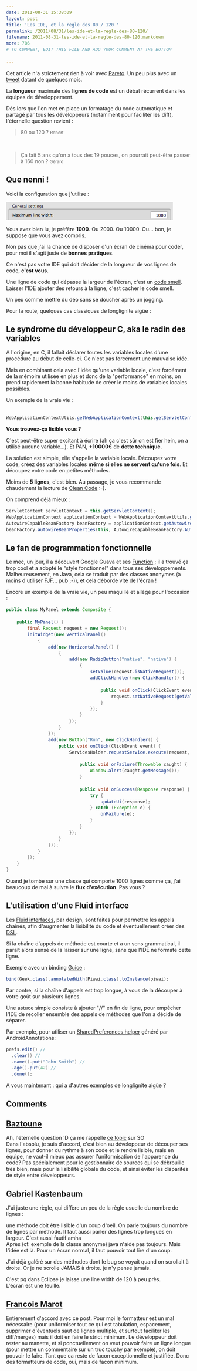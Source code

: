 ```yaml
---
date: 2011-08-31 15:38:09
layout: post
title: 'Les IDE, et la règle des 80 / 120 '
permalink: /2011/08/31/les-ide-et-la-regle-des-80-120/
filename: 2011-08-31-les-ide-et-la-regle-des-80-120.markdown
more: 786
# TO COMMENT, EDIT THIS FILE AND ADD YOUR COMMENT AT THE BOTTOM

---
```


Cet article n'a strictement rien à voir avec [Pareto](http://fr.wikipedia.org/wiki/Loi_de_Pareto). Un peu plus avec un [tweet](https://twitter.com/MathildeLemee/status/71688421596344320) datant de quelques mois.

La **longueur** maximale des **lignes de code** est un débat récurrent dans les équipes de développement. 

Dès lors que l'on met en place un formatage du code automatique et partagé par tous les développeurs (notamment pour faciliter les diff), l'éternelle question revient : 

> 80 ou 120 ?
<small>Robert</small>

<br />

>Ça fait 5 ans qu'on a tous des 19 pouces, on pourrait peut-être passer à 160 non ?
<small>Gérard</small>

## Que nenni !

Voici la configuration que j'utilise :

![](images/line_width.png)


Vous avez bien lu, je préfère **1000**. Ou 2000. Ou 10000. Ou... bon, je suppose que vous avez compris.


Non pas que j'ai la chance de disposer d'un écran de cinéma pour coder, pour moi il s'agit juste de **bonnes pratiques**.


Ce n'est pas votre IDE qui doit décider de la longueur de vos lignes de code, **c'est vous**.


Une ligne de code qui dépasse la largeur de l'écran, c'est un [code smell](http://en.wikipedia.org/wiki/Code_smell). Laisser l'IDE ajouter des retours à la ligne, c'est cacher le code smell.


Un peu comme mettre du déo sans se doucher après un jogging.


Pour la route, quelques cas classiques de longlignite aigüe :



## Le syndrome du développeur C, aka le radin des variables

A l'origine, en C, il fallait déclarer toutes les variables locales d'une procédure au début de celle-ci. Ce n'est pas forcément une mauvaise idée.

Mais en combinant cela avec l'idée qu'une variable locale, c'est forcément de la mémoire utilisée en plus et donc de la "performance" en moins, on prend rapidement la bonne habitude de créer le moins de variables locales possibles.


Un exemple de la vraie vie :

```java

WebApplicationContextUtils.getWebApplicationContext(this.getServletContext()).getAutowireCapableBeanFactory().autowireBeanProperties(this, AutowireCapableBeanFactory.AUTOWIRE_BY_TYPE, true);

```


**Vous trouvez-ça lisible vous ?**


C'est peut-être super excitant à écrire (ah ça c'est sûr on est fier hein, on a utilisé aucune variable...). Et PAN, **+10000€** de **dette technique**.


La solution est simple, elle s'appelle la variable locale. Découpez votre code, créez des variables locales **même si elles ne servent qu'une fois**.  Et découpez votre code en petites méthodes. 


Moins de **5 lignes**, c'est bien. Au passage, je vous recommande chaudement la lecture de [Clean Code](http://www.amazon.com/Clean-Code-Handbook-Software-Craftsmanship/dp/0132350882) :-).


On comprend déjà mieux :

```java
ServletContext servletContext = this.getServletContext();
WebApplicationContext applicationContext = WebApplicationContextUtils.getWebApplicationContext(servletContext);
AutowireCapableBeanFactory beanFactory = applicationContext.getAutowireCapableBeanFactory();
beanFactory.autowireBeanProperties(this, AutowireCapableBeanFactory.AUTOWIRE_BY_NAME, true);
```



## Le fan de programmation fonctionnelle



Le mec, un jour, il a découvert Google Guava et ses [Function](http://guava-libraries.googlecode.com/svn/trunk/javadoc/com/google/common/base/Function.html) ; il a trouvé ça trop cool et a adopté le "style fonctionnel" dans tous ses développements. Malheureusement, en Java, cela se traduit par des classes anonymes (à moins d'utiliser [FJF](https://github.com/pyricau/FunkyJFunctional)... pub ;-)), et cela déborde vite de l'écran !


Encore un exemple de la vraie vie, un peu maquillé et allégé pour l'occasion :

```java
public class MyPanel extends Composite {

	public MyPanel() {
		final Request request = new Request();
		initWidget(new VerticalPanel() 
			{
				add(new HorizontalPanel() {
					{
						add(new RadioButton("native", "native") {
							{
								setValue(request.isNativeRequest());
								addClickHandler(new ClickHandler() {

									public void onClick(ClickEvent event) {
										request.setNativeRequest(getValue());
									}
								});
							}
						});
					}
				});
				add(new Button("Run", new ClickHandler() {
					public void onClick(ClickEvent event) {
						ServicesHolder.requestService.execute(request, new AsyncCallback<Response>() {

							public void onFailure(Throwable caught) {
								Window.alert(caught.getMessage());
							}

							public void onSuccess(Response response) {
								try {
									updateUi(response);
								} catch (Exception e) {
									onFailure(e);
								}
							}
						});
					}
				}));
			}
		});
	}
}
```


Quand je tombe sur une classe qui comporte 1000 lignes comme ça, j'ai beaucoup de mal à suivre le **flux d'exécution**. Pas vous ?



## L'utilisation d'une Fluid interface



Les [Fluid interfaces](http://en.wikipedia.org/wiki/Fluent_interface), par design, sont faites pour permettre les appels chaînés, afin d'augmenter la lisibilité du code et éventuellement créer des [DSL](http://en.wikipedia.org/wiki/Domain-specific_language).


Si la chaîne d'appels de méthode est courte et a un sens grammatical, il paraît alors sensé de la laisser sur une ligne, sans que l'IDE ne formate cette ligne.


Exemple avec un binding [Guice](http://code.google.com/p/google-guice/) :

```java
bind(Geek.class).annotatedWith(Piwai.class).toInstance(piwai);
```

Par contre, si la chaîne d'appels est trop longue, à vous de la découper à votre goût sur plusieurs lignes.


Une astuce simple consiste à ajouter "//" en fin de ligne, pour empêcher l'IDE de recoller ensemble des appels de méthodes que l'on a décidé de séparer.


Par exemple, pour utiliser un [SharedPreferences helper](http://code.google.com/p/androidannotations/wiki/SharedPreferencesHelpers) généré par AndroidAnnotations:

```java
prefs.edit() //
  .clear() //
  .name().put("John Smith") //
  .age().put(42) //
  .done();
```

A vous maintenant : qui a d'autres exemples de longlignite aigüe ?

## Comments

## [Baztoune](http://bastien-colmard.com/)
Ah, l'éternelle question :D ça me rappelle [ce topic](http://stackoverflow.com/questions/110928/is-there-a-valid-reason-for-enforcing-a-maximum-width-of-80-characters-in-a-code) sur SO  
Dans l'absolu, je suis d'accord, c'est bien au développeur de découper ses lignes, pour donner du rythme à son code et le rendre lisible, mais en équipe, ne vaut-il mieux pas assurer l'uniformisation de l'apparence du code? Pas spécialement pour le gestionnaire de sources qui se débrouille très bien, mais pour la lisibilité globale du code, et ainsi éviter les disparités de style entre développeurs.

## Gabriel Kastenbaum
J'ai juste une règle, qui diffère un peu de la règle usuelle du nombre de lignes :

une méthode doit être lisible d'un coup d'oeil.
On parle toujours du nombre de lignes par méthode. Il faut aussi parler des lignes trop longues en largeur. C'est aussi fautif amha  
Après (cf. exemple de la classe anonyme) java n'aide pas toujours. 
Mais l'idée est là. Pour un écran normal, il faut pouvoir tout lire d'un coup.

J'ai déjà galéré sur des méthodes dont le bug se voyait quand on scrollait à droite. Or je ne scrolle JAMAIS à droite. je n'y pense jamais.

C'est pq dans Eclipse je laisse une line width de 120 à peu près.  
L'écran est une feuille.

## [Francois Marot](https://twitter.com/FrancoisMarot)
Entierement d'accord avec ce post. Pour moi le formatteur est un mal nécessaire (pour uniformiser tout ce qui est tabulation, espacement, supprimer d'éventuels saut de lignes multiple, et surtout faciliter les diff/merges) mais il doit en faire le strict minimum. Le développeur doit rester au manette, et si ponctuellement on veut pouvoir faire un ligne longue (pour mettre un commentaire sur un truc touchy par exemple), on doit pouvoir le faire. Tant que ca reste de facon exceptionnelle et justifiée. Donc des formatteurs de code, oui, mais de facon minimum.
